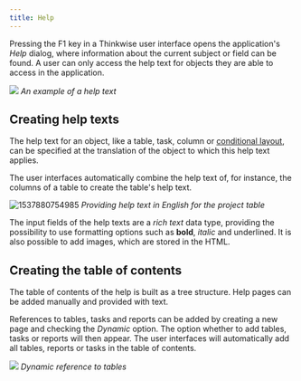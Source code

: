 ```yaml
---
title: Help
---
```


Pressing the F1 key in a Thinkwise user interface opens the application's *Help* dialog, where information about the current subject or field can be found. A user can only access the help text for objects they are able to access in the application.

![](assets/sf/image302.png)
*An example of a help text*

## Creating help texts

The help text for an object, like a table, task, column or [conditional layout](subjects.html#conditional-formatting), can be specified at the translation of the object to which this help text applies.

The user interfaces automatically combine the help text of, for instance, the columns of a table to create the table's help text. 

![1537880754985](assets/sf/1537880754985.png)
*Providing help text in English for the *project* table*

The input fields of the help texts are a *rich text* data type, providing the possibility to use formatting options such as **bold**, *italic* and <span class="underline">underlined</span>. It is also possible to add images, which are stored in the HTML. 

## Creating the table of contents

The table of contents of the help is built as a tree structure. Help pages can be added manually and provided with text. 

References to tables, tasks and reports can be added by creating a new page and checking the *Dynamic* option. The option whether to add tables, tasks or reports will then appear. The user interfaces will automatically add all tables, reports or tasks in the table of contents. 

![](assets/sf/image303.png)
*Dynamic reference to tables*